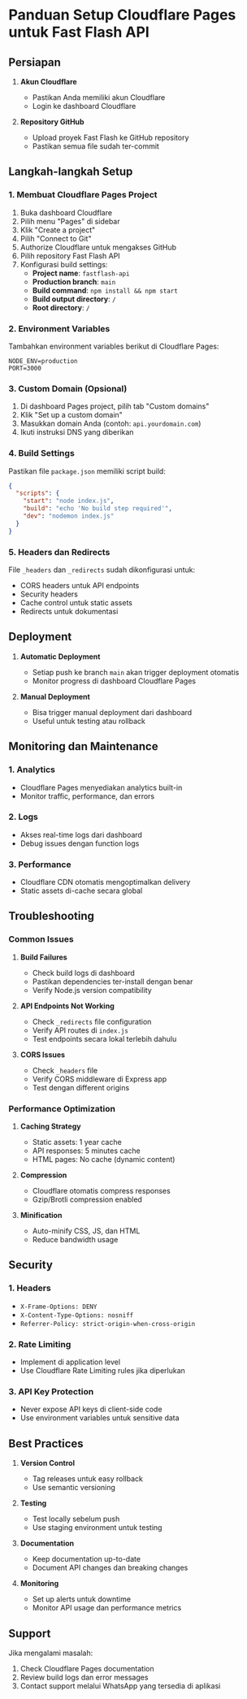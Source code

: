 # Panduan Setup Cloudflare Pages untuk Fast Flash API

## Persiapan

1. **Akun Cloudflare**
   - Pastikan Anda memiliki akun Cloudflare
   - Login ke dashboard Cloudflare

2. **Repository GitHub**
   - Upload proyek Fast Flash ke GitHub repository
   - Pastikan semua file sudah ter-commit

## Langkah-langkah Setup

### 1. Membuat Cloudflare Pages Project

1. Buka dashboard Cloudflare
2. Pilih menu "Pages" di sidebar
3. Klik "Create a project"
4. Pilih "Connect to Git"
5. Authorize Cloudflare untuk mengakses GitHub
6. Pilih repository Fast Flash API
7. Konfigurasi build settings:
   - **Project name**: `fastflash-api`
   - **Production branch**: `main`
   - **Build command**: `npm install && npm start`
   - **Build output directory**: `/`
   - **Root directory**: `/`

### 2. Environment Variables

Tambahkan environment variables berikut di Cloudflare Pages:

```
NODE_ENV=production
PORT=3000
```

### 3. Custom Domain (Opsional)

1. Di dashboard Pages project, pilih tab "Custom domains"
2. Klik "Set up a custom domain"
3. Masukkan domain Anda (contoh: `api.yourdomain.com`)
4. Ikuti instruksi DNS yang diberikan

### 4. Build Settings

Pastikan file `package.json` memiliki script build:

```json
{
  "scripts": {
    "start": "node index.js",
    "build": "echo 'No build step required'",
    "dev": "nodemon index.js"
  }
}
```

### 5. Headers dan Redirects

File `_headers` dan `_redirects` sudah dikonfigurasi untuk:
- CORS headers untuk API endpoints
- Security headers
- Cache control untuk static assets
- Redirects untuk dokumentasi

## Deployment

1. **Automatic Deployment**
   - Setiap push ke branch `main` akan trigger deployment otomatis
   - Monitor progress di dashboard Cloudflare Pages

2. **Manual Deployment**
   - Bisa trigger manual deployment dari dashboard
   - Useful untuk testing atau rollback

## Monitoring dan Maintenance

### 1. Analytics
- Cloudflare Pages menyediakan analytics built-in
- Monitor traffic, performance, dan errors

### 2. Logs
- Akses real-time logs dari dashboard
- Debug issues dengan function logs

### 3. Performance
- Cloudflare CDN otomatis mengoptimalkan delivery
- Static assets di-cache secara global

## Troubleshooting

### Common Issues

1. **Build Failures**
   - Check build logs di dashboard
   - Pastikan dependencies ter-install dengan benar
   - Verify Node.js version compatibility

2. **API Endpoints Not Working**
   - Check `_redirects` file configuration
   - Verify API routes di `index.js`
   - Test endpoints secara lokal terlebih dahulu

3. **CORS Issues**
   - Check `_headers` file
   - Verify CORS middleware di Express app
   - Test dengan different origins

### Performance Optimization

1. **Caching Strategy**
   - Static assets: 1 year cache
   - API responses: 5 minutes cache
   - HTML pages: No cache (dynamic content)

2. **Compression**
   - Cloudflare otomatis compress responses
   - Gzip/Brotli compression enabled

3. **Minification**
   - Auto-minify CSS, JS, dan HTML
   - Reduce bandwidth usage

## Security

### 1. Headers
- `X-Frame-Options: DENY`
- `X-Content-Type-Options: nosniff`
- `Referrer-Policy: strict-origin-when-cross-origin`

### 2. Rate Limiting
- Implement di application level
- Use Cloudflare Rate Limiting rules jika diperlukan

### 3. API Key Protection
- Never expose API keys di client-side code
- Use environment variables untuk sensitive data

## Best Practices

1. **Version Control**
   - Tag releases untuk easy rollback
   - Use semantic versioning

2. **Testing**
   - Test locally sebelum push
   - Use staging environment untuk testing

3. **Documentation**
   - Keep documentation up-to-date
   - Document API changes dan breaking changes

4. **Monitoring**
   - Set up alerts untuk downtime
   - Monitor API usage dan performance metrics

## Support

Jika mengalami masalah:
1. Check Cloudflare Pages documentation
2. Review build logs dan error messages
3. Contact support melalui WhatsApp yang tersedia di aplikasi


